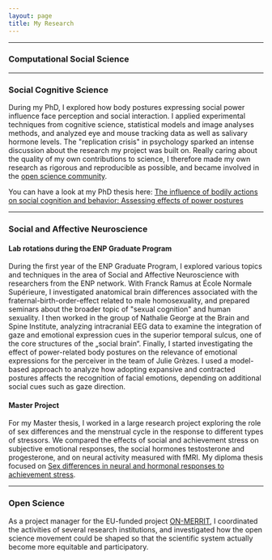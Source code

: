 ```yaml
---
layout: page
title: My Research
---
```



___

### Computational Social Science


___

### Social Cognitive Science

During my PhD, I explored how body postures expressing social power influence face perception and social interaction. I applied experimental techniques from cognitive science, statistical models and image analyses methods, and analyzed eye and mouse tracking data as well as salivary hormone levels. The "replication crisis" in psychology sparked an intense discussion about the research my project was built on. Really caring about the quality of my own contributions to science, I therefore made my own research as rigorous and reproducible as possible, and became involved in the [open science community](http://improvingpsych.org/).

You can have a look at my PhD thesis here: [The influence of bodily actions on social cognition and behavior: Assessing effects of power postures](https://tel.archives-ouvertes.fr/tel-02372963)

___

### Social and Affective Neuroscience

#### Lab rotations during the ENP Graduate Program

During the first year of the ENP Graduate Program, I explored various topics and techniques in the area of Social and Affective Neuroscience with researchers from the ENP network. With Franck Ramus at École Normale Supérieure, I investigated anatomical brain differences associated with the fraternal-birth-order-effect related to male homosexuality, and prepared seminars about the broader topic of "sexual cognition" and human sexuality. I then worked in the group of Nathalie George at the Brain and Spine Institute, analyzing intracranial EEG data to examine the integration of gaze and emotional expression cues in the superior temporal sulcus, one of the core structures of the „social brain“. Finally, I started investigating the effect of power-related body postures on the relevance of emotional expressions for the perceiver in the team of Julie Grèzes. I used a model-based approach to analyze how adopting expansive and contracted postures affects the recognition of facial emotions, depending on additional social cues such as gaze direction.
 

#### Master Project

For my Master thesis, I worked in a large research project exploring the role of sex differences and the menstrual cycle in the response to different types of stressors. We compared the effects of social and achievement stress on subjective emotional responses, the social hormones testosterone and progesterone, and on neural activity measured with fMRI. My diploma thesis focused on [Sex differences in neural and hormonal responses to achievement stress](http://othes.univie.ac.at/27600/). 

___

### Open Science

As a project manager for the EU-funded project [ON-MERRIT](https://on-merrit.eu/), I coordinated the activities of several research institutions, and investigated how the open science movement could be shaped so that the scientific system actually become more equitable and participatory. 
